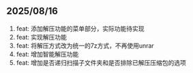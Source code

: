 ## 2025/08/16

1. feat: 添加解压功能的菜单部分，实际功能待实现
2. feat: 实现解压功能
3. feat: 将解压方式改为统一的7z方式，不再使用unrar
4. feat: 增加智能解压功能
5. feat: 增加是否递归扫描子文件夹和是否排除已解压压缩包的选项
